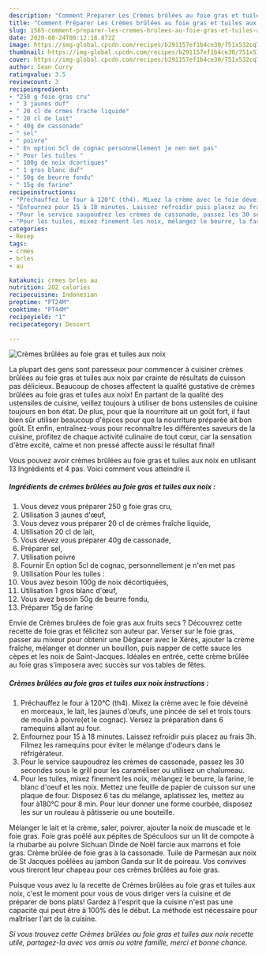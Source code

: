 ```yaml
---
description: "Comment Préparer Les Crèmes brûlées au foie gras et tuiles aux noix"
title: "Comment Préparer Les Crèmes brûlées au foie gras et tuiles aux noix"
slug: 1565-comment-preparer-les-cremes-brulees-au-foie-gras-et-tuiles-aux-noix
date: 2020-08-24T00:12:18.872Z
image: https://img-global.cpcdn.com/recipes/b291157ef1b4ce30/751x532cq70/cremes-brulees-au-foie-gras-et-tuiles-aux-noix-photo-principale-de-la-recette.jpg
thumbnail: https://img-global.cpcdn.com/recipes/b291157ef1b4ce30/751x532cq70/cremes-brulees-au-foie-gras-et-tuiles-aux-noix-photo-principale-de-la-recette.jpg
cover: https://img-global.cpcdn.com/recipes/b291157ef1b4ce30/751x532cq70/cremes-brulees-au-foie-gras-et-tuiles-aux-noix-photo-principale-de-la-recette.jpg
author: Sean Curry
ratingvalue: 3.5
reviewcount: 3
recipeingredient:
- "250 g foie gras cru"
- " 3 jaunes duf"
- " 20 cl de crmes frache liquide"
- " 20 cl de lait"
- " 40g de cassonade"
- " sel"
- " poivre"
- " En option 5cl de cognac personnellement je nen met pas"
- " Pour les tuiles "
- " 100g de noix dcortiques"
- " 1 gros blanc duf"
- " 50g de beurre fondu"
- " 15g de farine"
recipeinstructions:
- "Préchauffez le four à 120°C (th4). Mixez la crème avec le foie déveiné en morceaux, le lait, les jaunes d&#39;œufs, une pincée de sel et trois tours de moulin à poivre(et le cognac). Versez la préparation dans 6 ramequins allant au four."
- "Enfournez pour 15 à 18 minutes. Laissez refroidir puis placez au frais 3h. Filmez les ramequins pour éviter le mélange d&#39;odeurs dans le réfrigérateur."
- "Pour le service saupoudrez les crèmes de cassonade, passez les 30 secondes sous le grill pour les caraméliser ou utilisez un chalumeau."
- "Pour les tuiles, mixez finement les noix, mélangez le beurre, la farine, le blanc d&#39;oeuf et les noix. Mettez une feuille de papier de cuisson sur une plaque de four. Disposez 6 tas du mélange, aplatissez les, mettez au four à180°C pour 8 min. Pour leur donner une forme courbée, disposez les sur un rouleau à pâtisserie ou une bouteille."
categories:
- Resep
tags:
- crmes
- brles
- au

katakunci: crmes brles au 
nutrition: 202 calories
recipecuisine: Indonesian
preptime: "PT24M"
cooktime: "PT44M"
recipeyield: "1"
recipecategory: Dessert

---
```



![Crèmes brûlées au foie gras et tuiles aux noix](https://img-global.cpcdn.com/recipes/b291157ef1b4ce30/751x532cq70/cremes-brulees-au-foie-gras-et-tuiles-aux-noix-photo-principale-de-la-recette.jpg)

La plupart des gens sont paresseux pour commencer à cuisiner crèmes brûlées au foie gras et tuiles aux noix par crainte de résultats de cuisson pas délicieux. Beaucoup de choses affectent la qualité gustative de crèmes brûlées au foie gras et tuiles aux noix! En partant de la qualité des ustensiles de cuisine, veillez toujours à utiliser de bons ustensiles de cuisine toujours en bon état. De plus, pour que la nourriture ait un goût fort, il faut bien sûr utiliser beaucoup d'épices pour que la nourriture préparée ait bon goût. Et enfin, entraînez-vous pour reconnaître les différentes saveurs de la cuisine, profitez de chaque activité culinaire de tout cœur, car la sensation d'être excité, calme et non pressé affecte aussi le résultat final!

<!--inarticleads1-->

Vous pouvez avoir crèmes brûlées au foie gras et tuiles aux noix en utilisant 13 Ingrédients et 4 pas. Voici comment vous atteindre il.

##### Ingrédients de crèmes brûlées au foie gras et tuiles aux noix :

1. Vous devez vous préparer 250 g foie gras cru,
1. Utilisation  3 jaunes d&#39;œuf,
1. Vous devez vous préparer  20 cl de crèmes fraîche liquide,
1. Utilisation  20 cl de lait,
1. Vous devez vous préparer  40g de cassonade,
1. Préparer  sel,
1. Utilisation  poivre
1. Fournir  En option 5cl de cognac, personnellement je n&#39;en met pas
1. Utilisation  Pour les tuiles :
1. Vous avez besoin  100g de noix décortiquées,
1. Utilisation  1 gros blanc d&#39;œuf,
1. Vous avez besoin  50g de beurre fondu,
1. Préparer  15g de farine


Envie de Crèmes brulées de foie gras aux fruits secs ? Découvrez cette recette de foie gras et félicitez son auteur par. Verser sur le foie gras, passer au mixeur pour obtenir une Déglacer avec le Xérès, ajouter la crème fraîche, mélanger et donner un bouillon, puis napper de cette sauce les cèpes et les noix de Saint-Jacques. Idéales en entrée, cette crème brûlée au foie gras s&#39;imposera avec succès sur vos tables de fêtes. 

<!--inarticleads2-->

##### Crèmes brûlées au foie gras et tuiles aux noix instructions :

1. Préchauffez le four à 120°C (th4). Mixez la crème avec le foie déveiné en morceaux, le lait, les jaunes d&#39;œufs, une pincée de sel et trois tours de moulin à poivre(et le cognac). Versez la préparation dans 6 ramequins allant au four.
1. Enfournez pour 15 à 18 minutes. Laissez refroidir puis placez au frais 3h. Filmez les ramequins pour éviter le mélange d&#39;odeurs dans le réfrigérateur.
1. Pour le service saupoudrez les crèmes de cassonade, passez les 30 secondes sous le grill pour les caraméliser ou utilisez un chalumeau.
1. Pour les tuiles, mixez finement les noix, mélangez le beurre, la farine, le blanc d&#39;oeuf et les noix. Mettez une feuille de papier de cuisson sur une plaque de four. Disposez 6 tas du mélange, aplatissez les, mettez au four à180°C pour 8 min. Pour leur donner une forme courbée, disposez les sur un rouleau à pâtisserie ou une bouteille.


Mélanger le lait et la crème, saler, poivrer, ajouter la noix de muscade et le foie gras. Foie gras poêlé aux pépites de Spéculoos sur un lit de compote à la rhubarbe au poivre Sichuan Dinde de Noël farcie aux marrons et foie gras. Crème brûlée de foie gras à la cassonade. Tuile de Parmesan aux noix de St Jacques poêlées au jambon Ganda sur lit de poireau. Vos convives vous tireront leur chapeau pour ces crèmes brûlées au foie gras. 

<!--inarticleads1-->

<p>
Puisque vous avez lu la recette de Crèmes brûlées au foie gras et tuiles aux noix, c'est le moment pour vous de vous diriger vers la cuisine et de préparer de bons plats! Gardez à l'esprit que la cuisine n'est pas une capacité qui peut être à 100% dès le début. La méthode est nécessaire pour maîtriser l'art de la cuisine.
</p>

<p>
<i>Si vous trouvez cette Crèmes brûlées au foie gras et tuiles aux noix recette utile, partagez-la avec vos amis ou votre famille, merci et bonne chance.</i>
</p>
